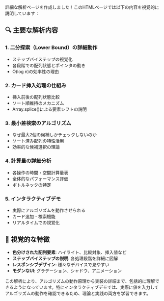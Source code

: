 詳細な解析ページを作成しました！このHTMLページでは以下の内容を視覚的に説明しています：

## 🔍 主要な解析内容

### 1. **二分探索（Lower Bound）の詳細動作**

- ステップバイステップの視覚化
- 各段階での配列状態とポインタの動き
- O(log n)の効率性の理由

### 2. **カード挿入処理の仕組み**

- 挿入前後の配列状態比較
- ソート順維持のメカニズム
- Array.splice()による要素シフトの説明

### 3. **最小差検索のアルゴリズム**

- なぜ最大2個の候補しかチェックしないのか
- ソート済み配列の特性活用
- 効率的な候補選択の理論

### 4. **計算量の詳細分析**

- 各操作の時間・空間計算量表
- 全体的なパフォーマンス評価
- ボトルネックの特定

### 5. **インタラクティブデモ**

- 実際にアルゴリズムを動作させられる
- カード追加・検索機能
- リアルタイムでの視覚化

## 🎨 視覚的な特徴

- **色分けされた配列要素**: ハイライト、比較対象、挿入値など
- **ステップバイステップの説明**: 各処理段階を詳細に図解
- **レスポンシブデザイン**: 様々なデバイスで見やすい
- **モダンなUI**: グラデーション、シャドウ、アニメーション

この解析により、アルゴリズムの動作原理から実装の詳細まで、包括的に理解できるようになっています。特にインタラクティブデモでは、実際に値を入力してアルゴリズムの動作を確認できるため、理論と実践の両方を学習できます。
